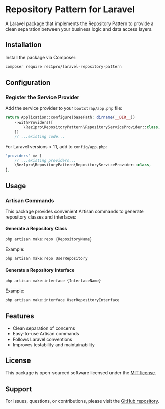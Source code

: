 # Repository Pattern for Laravel

A Laravel package that implements the Repository Pattern to provide a clean separation between your business logic and data access layers.

## Installation

Install the package via Composer:

```bash
composer require rez1pro/laravel-repository-pattern
```

## Configuration

### Register the Service Provider

Add the service provider to your `bootstrap/app.php` file:

```php
return Application::configure(basePath: dirname(__DIR__))
    ->withProviders([
        \Rez1pro\RepositoryPattern\RepositoryServiceProvider::class,
    ])
    // ...existing code...
```

For Laravel versions < 11, add to `config/app.php`:

```php
'providers' => [
    // ...existing providers...
    \Rez1pro\RepositoryPattern\RepositoryServiceProvider::class,
],
```

## Usage

### Artisan Commands

This package provides convenient Artisan commands to generate repository classes and interfaces:

#### Generate a Repository Class

```bash
php artisan make:repo {RepositoryName}
```

Example:
```bash
php artisan make:repo UserRepository
```

#### Generate a Repository Interface

```bash
php artisan make:interface {InterfaceName}
```

Example:
```bash
php artisan make:interface UserRepositoryInterface
```

## Features

- Clean separation of concerns
- Easy-to-use Artisan commands
- Follows Laravel conventions
- Improves testability and maintainability

## License

This package is open-sourced software licensed under the [MIT license](LICENSE).

## Support

For issues, questions, or contributions, please visit the [GitHub repository](https://github.com/rez1pro/repository-pattern).
